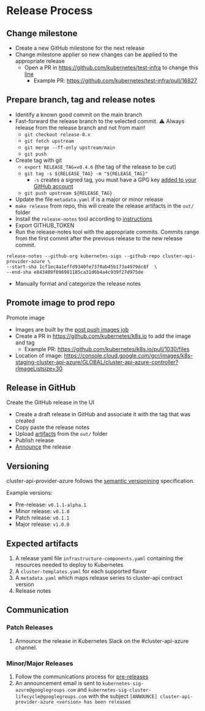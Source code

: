 # Release Process

## Change milestone
 -  Create a new GitHub milestone for the next release
 - Change milestone applier so new changes can be applied to the appropriate release
      - Open a PR in https://github.com/kubernetes/test-infra to change this [line](https://github.com/kubernetes/test-infra/blob/25db54eb9d52e08c16b3601726d8f154f8741025/config/prow/plugins.yaml#L344)
        - Example PR: https://github.com/kubernetes/test-infra/pull/16827

## Prepare branch, tag and release notes
 - Identify a known good commit on the main branch
 - Fast-forward the release branch to the selected commit. :warning: Always release from the release branch and not from main!
   - `git checkout release-0.x`
   - `git fetch upstream`
   - `git merge --ff-only upstream/main`
   - `git push`
 - Create tag with git
   - `export RELEASE_TAG=v0.4.6` (the tag of the release to be cut)
   - `git tag -s ${RELEASE_TAG} -m "${RELEASE_TAG}"`
	 - `-s` creates a signed tag, you must have a GPG key [added to your GitHub account](https://docs.github.com/en/enterprise/2.16/user/github/authenticating-to-github/generating-a-new-gpg-key)
   - `git push upstream ${RELEASE_TAG}`
 - Update the file `metadata.yaml` if is a major or minor release
 - `make release` from repo, this will create the release artifacts in the `out/` folder
 - Install the `release-notes` tool according to [instructions](https://github.com/kubernetes/release/blob/master/cmd/release-notes/README.md)
 - Export GITHUB_TOKEN
 - Run the release-notes tool with the appropriate commits. Commits range from the first commit after the previous release to the new release commit.
  ```
  release-notes --github-org kubernetes-sigs --github-repo cluster-api-provider-azure \
  --start-sha 1cf1ec4a1effd9340fe7370ab45b173a4979dc8f  \
  --end-sha e843409f896981185ca31d6b4a4c939f27d975de
  ```
 - Manually format and categorize the release notes

## Promote image to prod repo
 Promote image
 - Images are built by the [post push images job](https://testgrid.k8s.io/sig-cluster-lifecycle-cluster-api-provider-azure#post-cluster-api-provider-azure-push-images)
 - Create a PR in https://github.com/kubernetes/k8s.io to add the image and tag
   - Example PR: https://github.com/kubernetes/k8s.io/pull/1030/files
 - Location of image: https://console.cloud.google.com/gcr/images/k8s-staging-cluster-api-azure/GLOBAL/cluster-api-azure-controller?rImageListsize=30

## Release in GitHub
 Create the GitHub release in the UI
 - Create a draft release in GitHub and associate it with the tag that was created
 - Copy paste the release notes
 - Upload [artifacts](#expected-artifacts) from the `out/` folder
 - Publish release
 - [Announce][release-announcement] the release

## Versioning

cluster-api-provider-azure follows the [semantic versionining][semver] specification.

Example versions:
- Pre-release: `v0.1.1-alpha.1`
- Minor release: `v0.1.0`
- Patch release: `v0.1.1`
- Major release: `v1.0.0`

## Expected artifacts

1. A release yaml file `infrastructure-components.yaml` containing the resources needed to deploy to Kubernetes
2. A `cluster-templates.yaml` for each supported flavor
3. A `metadata.yaml` which maps release series to cluster-api contract version
4. Release notes

## Communication

### Patch Releases

1. Announce the release in Kubernetes Slack on the #cluster-api-azure channel.

### Minor/Major Releases

1. Follow the communications process for [pre-releases](#pre-releases)
2. An announcement email is sent to `kubernetes-sig-azure@googlegroups.com` and `kubernetes-sig-cluster-lifecycle@googlegroups.com` with the subject `[ANNOUNCE] cluster-api-provider-azure <version> has been released`

[release-announcement]: #communication
[semver]: https://semver.org/#semantic-versioning-200
[support-policy]: /README.md#support-policy
[template]: /docs/release-notes-template.md
[versioning]: #versioning
